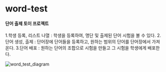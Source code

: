 # word-test
#### 단어 출제 토이 프로젝트

1.학생 등록, 리스트 나열 : 학생을 등록하여, 명단 및 출제된 단어 시험을 볼 수 있다.
2.단어 생성, 출제 : 단어장에 단어들을 등록하고, 원하는 범위의 단어를 단어장에서 가져온다.
3.단어 배포 : 원하는 단어의 조합으로 시험을 만들고 그 시험을 학생에게 배포한다.


![word_test_diagram](https://github.com/riceCakeSsamanKo/word-test/assets/121627245/65ded597-837d-4276-ade0-4561644b21b7)

